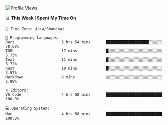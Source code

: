 <!--START_SECTION:waka-->
![Profile Views](http://img.shields.io/badge/Profile%20Views-48-blue)

📊 **This Week I Spent My Time On** 

```text
⌚︎ Time Zone: Asia/Shanghai

💬 Programming Languages: 
Dart                     3 hrs 54 mins       ███████████████████░░░░░░   78.68% 
TOML                     17 mins             █░░░░░░░░░░░░░░░░░░░░░░░░   5.73% 
Text                     11 mins             █░░░░░░░░░░░░░░░░░░░░░░░░   3.72% 
Rust                     10 mins             █░░░░░░░░░░░░░░░░░░░░░░░░   3.57% 
Markdown                 8 mins              ░░░░░░░░░░░░░░░░░░░░░░░░░   2.98%

🔥 Editors: 
VS Code                  4 hrs 58 mins       █████████████████████████   100.0%

💻 Operating System: 
Mac                      4 hrs 58 mins       █████████████████████████   100.0%

```


<!--END_SECTION:waka-->
